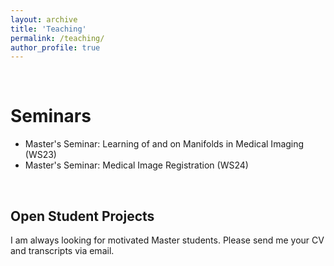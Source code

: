 ```yaml
---
layout: archive
title: 'Teaching'
permalink: /teaching/
author_profile: true
---
```


<br/>

# Seminars

- Master's Seminar: Learning of and on Manifolds in Medical Imaging (WS23)
- Master's Seminar: Medical Image Registration (WS24)

<br/>

## Open Student Projects


I am always looking for motivated Master students. Please send me your CV and transcripts via email.

